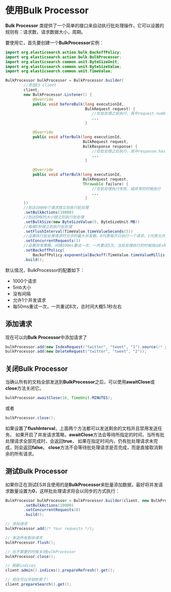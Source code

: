 # 使用Bulk Processor

**Bulk Processor** 类提供了一个简单的接口来自动执行批处理操作，它可以设置的规则有：请求数，请求数据大小，周期。

要使用它，首先要创建一个**BulkProcessor**实例：

```java
import org.elasticsearch.action.bulk.BackoffPolicy;
import org.elasticsearch.action.bulk.BulkProcessor;
import org.elasticsearch.common.unit.ByteSizeUnit;
import org.elasticsearch.common.unit.ByteSizeValue;
import org.elasticsearch.common.unit.TimeValue;

BulkProcessor bulkProcessor = BulkProcessor.builder(
        //添加ES client
        client,  
        new BulkProcessor.Listener() {
            @Override
            public void beforeBulk(long executionId,
                                   BulkRequest request) { 
                                      //在批处理之前执行，其中request.numberOfActions()方法可以获取批处理的数量
                                      ... 
                                   } 

            @Override
            public void afterBulk(long executionId,
                                  BulkRequest request,
                                  BulkResponse response) { 
                                      //在批处理之后执行，其中response.hasFailures()方法可以查看失败的请求
                                      ... 
                                   }

            @Override
            public void afterBulk(long executionId,
                                  BulkRequest request,
                                  Throwable failure) {  
                                      //在批处理执行失败，或异常的时候执行
                                      ... 
                                   }
        })
        //到达10000个请求就立刻执行批处理
        .setBulkActions(10000) 
        //到达5MB的大小就立刻执行批处理
        .setBulkSize(new ByteSizeValue(5, ByteSizeUnit.MB)) 
        //每隔5秒就立刻执行批处理
        .setFlushInterval(TimeValue.timeValueSeconds(5)) 
        //设置执行批处理请求时允许的最大并发数。0代表每次只执行一个请求，1代表允许1条并发请求
        .setConcurrentRequests(1) 
        //设置异常策略，间隔100ms重试一次，一共重试3次。当批处理执行的时候抛出EsRejectedExecutionException异常的时候，会启动重试策略。原因可能是硬件资源太低。如想关闭该策略，可以传入BackoffPolicy.noBackoff()
        .setBackoffPolicy(
            BackoffPolicy.exponentialBackoff(TimeValue.timeValueMillis(100), 3)) 
        .build();
```

默认情况，BulkProcessor的配置如下：

- 1000个请求
- 5mb大小
- 没有间隔
- 允许1个并发请求
- 每50ms重试一次，一共重试8次，总时间大概5.1秒左右


## 添加请求

现在可以向**Bulk Processor**中添加请求了

```java
bulkProcessor.add(new IndexRequest("twitter", "tweet", "1").source(/* your doc here */));
bulkProcessor.add(new DeleteRequest("twitter", "tweet", "2"));
```

## 关闭Bulk Processor

当确认所有的文档全部发送到**BulkProcessor**之后，可以使用**awaitClose**或**close**方法关闭它。

```java
bulkProcessor.awaitClose(10, TimeUnit.MINUTES);
```

或者

```java
bulkProcessor.close();
```

如果设置了**flushInterval**，上面两个方法都可以发送剩余的文档并且禁用发送任务。
如果开启了并发请求策略，**awaitClose**方法会等待所指定的时间，当所有批处理请求全部完成时，会返回**true**，
如果在指定时间内，仍有批处理请求未完成，则会返回**false**。
**close**方法不会等待批处理请求是否完成，而是直接取消剩余的所有请求。


## 测试Bulk Processor

如果你正在测试ES并且使用的是**BulkProcessor**来批量添加数据，最好将并发请求数量设置为**0**，这样批处理请求将会以同步的方式执行：

```java
BulkProcessor bulkProcessor = BulkProcessor.builder(client, new BulkProcessor.Listener() { /* Listener methods */ })
        .setBulkActions(10000)
        .setConcurrentRequests(0)
        .build();

// 添加请求
bulkProcessor.add(/* Your requests */);

// 发送所有剩余请求
bulkProcessor.flush();

// 在不需要的时候关闭bulkProcessor
bulkProcessor.close();

// 刷新indices
client.admin().indices().prepareRefresh().get();

// 现在可以开始检索了!
client.prepareSearch().get();
```
